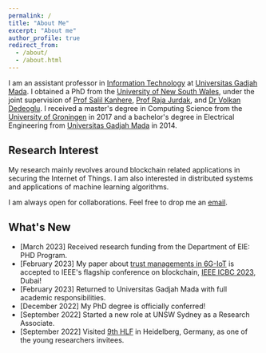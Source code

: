 ```yaml
---
permalink: /
title: "About Me"
excerpt: "About me"
author_profile: true
redirect_from: 
  - /about/
  - /about.html
---
```


I am an assistant professor in [Information Technology](https://jteti.ugm.ac.id/) at [Universitas Gadjah Mada](https://ugm.ac.id/en). I obtained a PhD from the [University of New South Wales](https://www.unsw.edu.au/), under the joint supervision of [Prof Salil Kanhere](https://salilkanhere.net/), [Prof Raja Jurdak](http://jurdak.com/), and [Dr Volkan Dedeoglu](https://people.csiro.au/D/V/volkan-dedeoglu). I received a master's degree in Computing Science from the [University of Groningen](https://www.rug.nl/) in 2017 and a bachelor's degree in Electrical Engineering from [Universitas Gadjah Mada](https://ugm.ac.id/en) in 2014.

Research Interest
-----------------
My research mainly revolves around blockchain related applications in securing the Internet of Things. I am also interested in distributed systems and applications of machine learning algorithms.

I am always open for collaborations. Feel free to drop me an [email](mailto:gdputra@ugm.ac.id).

What's New
----------
- [March 2023] Received research funding from the Department of EIE: PHD Program.
- [February 2023] My paper about [trust managements in 6G-IoT](https://eprints.qut.edu.au/238213/1/Privacy_preserving_Trust_Management_ICBC_2023.pdf) is accepted to IEEE's flagship conference on blockchain, [IEEE ICBC 2023](https://icbc2023.ieee-icbc.org/), Dubai!
- [February 2023] Returned to Universitas Gadjah Mada with full academic responsibilities.
- [December 2022] My PhD degree is officially conferred!
- [September 2022] Started a new role at UNSW Sydney as a Research Associate.
- [September 2022] Visited [9th HLF](https://www.heidelberg-laureate-forum.org/) in Heidelberg, Germany, as one of the young researchers invitees.
